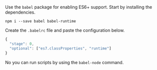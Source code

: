 Use the `babel` package for enabling ES6+ support. Start by installing the dependencies.

```
npm i --save babel babel-runtime
```

Create the `.babelrc` file and paste the configuration below.

```js
{
  "stage": 0,
  "optional": ["es7.classProperties", "runtime"]
}
```

No you can run scripts by using the `babel-node` command.
